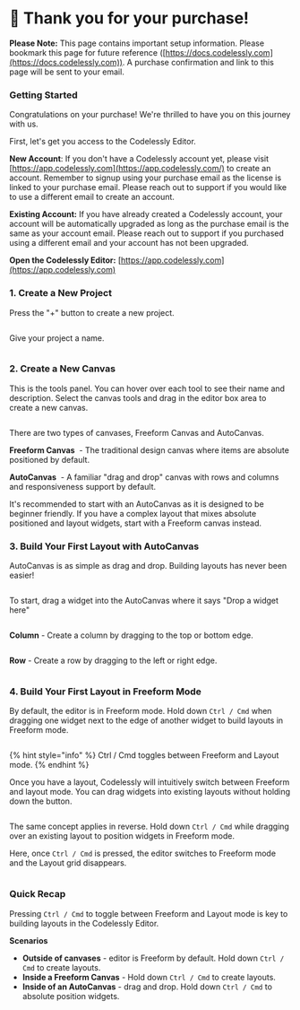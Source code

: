 # 🎉 Thank you for your purchase!

**Please Note:** This page contains important setup information. Please bookmark this page for future reference ([https://docs.codelessly.com](https://docs.codelessly.com)). A purchase confirmation and link to this page will be sent to your email.

### **Getting Started**

Congratulations on your purchase! We're thrilled to have you on this journey with us.

First, let's get you access to the Codelessly Editor.&#x20;

**New Account**: If you don't have a Codelessly account yet, please visit [https://app.codelessly.com](https://app.codelessly.com/) to create an account. Remember to signup using your purchase email as the license is linked to your purchase email. Please reach out to support if you would like to use a different email to create an account.

**Existing Account:** If you have already created a Codelessly account, your account will be automatically upgraded as long as the purchase email is the same as your account email. Please reach out to support if you purchased using a different email and your account has not been upgraded.

**Open the Codelessly Editor:** [https://app.codelessly.com](https://app.codelessly.com)

### **1. Create a New Project**

Press the "+" button to create a new project.

<figure><img src=".gitbook/assets/snap_screen_20230721013843.png" alt=""><figcaption></figcaption></figure>

Give your project a name.

<figure><img src=".gitbook/assets/snap_screen_20230721014057.png" alt=""><figcaption></figcaption></figure>

### 2. Create a New Canvas

This is the tools panel. You can hover over each tool to see their name and description. Select the canvas tools and drag in the editor box area to create a new canvas.

<figure><img src=".gitbook/assets/snap_screen_20230721014211.png" alt=""><figcaption></figcaption></figure>

There are two types of canvases, Freeform Canvas and AutoCanvas.

**Freeform Canvas** <img src=".gitbook/assets/snap_screen_20230721014801.png" alt="" data-size="line"> - The traditional design canvas where items are absolute positioned by default.

**AutoCanvas** <img src=".gitbook/assets/snap_screen_20230721015332.png" alt="" data-size="line"> - A familiar "drag and drop" canvas with rows and columns and responsiveness support by default.

It's recommended to start with an AutoCanvas as it is designed to be beginner friendly. If you have a complex layout that mixes absolute positioned and layout widgets, start with a Freeform canvas instead.

### 3. Build Your First Layout with AutoCanvas

AutoCanvas is as simple as drag and drop. Building layouts has never been easier!

<figure><img src=".gitbook/assets/Codelessly Build First Layout AutoCanvas.gif" alt=""><figcaption></figcaption></figure>

To start, drag a widget into the AutoCanvas where it says "Drop a widget here"

<figure><img src=".gitbook/assets/snap_screen_20230721030119.png" alt=""><figcaption></figcaption></figure>

**Column** - Create a column by dragging to the top or bottom edge.

<figure><img src=".gitbook/assets/snap_screen_20230721030422.png" alt=""><figcaption></figcaption></figure>

**Row** - Create a row by dragging to the left or right edge.

<figure><img src=".gitbook/assets/snap_screen_20230721030542.png" alt=""><figcaption></figcaption></figure>

### 4. Build Your First Layout in Freeform Mode

By default, the editor is in Freeform mode. Hold down `Ctrl / Cmd` when dragging one widget next to the edge of another widget to build layouts in Freeform mode.

<figure><img src=".gitbook/assets/Codelessly Toggle Layout Modes.gif" alt=""><figcaption></figcaption></figure>

{% hint style="info" %}
Ctrl / Cmd toggles between Freeform and Layout mode.
{% endhint %}

Once you have a layout, Codelessly will intuitively switch between Freeform and layout mode. You can drag widgets into existing layouts without holding down the button.

<figure><img src=".gitbook/assets/Codelessly Drag Into Existing Layout (1).gif" alt=""><figcaption></figcaption></figure>

The same concept applies in reverse. Hold down `Ctrl / Cmd` while dragging over an existing layout to position widgets in Freeform mode.&#x20;

Here, once `Ctrl / Cmd` is pressed, the editor switches to Freeform mode and the Layout grid disappears.

<figure><img src=".gitbook/assets/Codelessly Toggle Freeform in Layout Mode.gif" alt=""><figcaption></figcaption></figure>

### Quick Recap

Pressing `Ctrl / Cmd` to toggle between Freeform and Layout mode is key to building layouts in the Codelessly Editor.

**Scenarios**

* **Outside of canvases** - editor is Freeform by default. Hold down `Ctrl / Cmd` to create layouts.
* **Inside a Freeform Canvas** - Hold down `Ctrl / Cmd` to create layouts.
* **Inside of an AutoCanvas** - drag and drop. Hold down `Ctrl / Cmd` to absolute position widgets.

